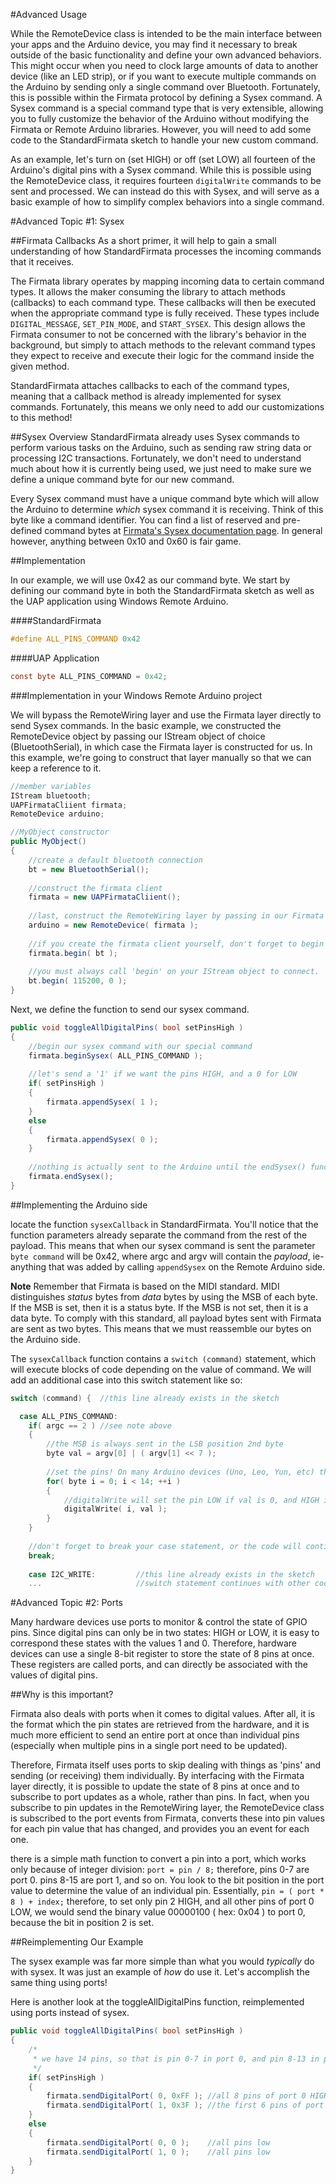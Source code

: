 #Advanced Usage

While the RemoteDevice class is intended to be the main interface between your apps and the Arduino device, you may find it necessary to break outside of the basic functionality and define your own advanced behaviors. This might occur when you need to clock large amounts of data to another device (like an LED strip), or if you want to execute multiple commands on the Arduino by sending only a single command over Bluetooth. Fortunately, this is possible within the Firmata protocol by defining a Sysex command. A Sysex command is a special command type that is very extensible, allowing you to fully customize the behavior of the Arduino without modifying the Firmata or Remote Arduino libraries. However, you will need to add some code to the StandardFirmata sketch to handle your new custom command.

As an example, let's turn on (set HIGH) or off (set LOW) all fourteen of the Arduino's digital pins with a Sysex command. While this is possible using the RemoteDevice class, it requires fourteen `digitalWrite` commands to be sent and processed. We can instead do this with Sysex, and will serve as a basic example of how to simplify complex behaviors into a single command.


#Advanced Topic #1: Sysex

##Firmata Callbacks
As a short primer, it will help to gain a small understanding of how StandardFirmata processes the incoming commands that it receives. 

The Firmata library operates by mapping incoming data to certain command types. It allows the maker consuming the library to attach methods (callbacks) to each command type. These callbacks will then be executed when the appropriate command type is fully received. These types include `DIGITAL_MESSAGE`, `SET_PIN_MODE`, and `START_SYSEX`. This design allows the Firmata consumer to not be concerned with the library's behavior in the background, but simply to attach methods to the relevant command types they expect to receive and execute their logic for the command inside the given method.

StandardFirmata attaches callbacks to each of the command types, meaning that a callback method is already implemented for sysex commands. Fortunately, this means we only need to add our customizations to this method!

##Sysex Overview
StandardFirmata already uses Sysex commands to perform various tasks on the Arduino, such as sending raw string data or processing I2C transactions. Fortunately, we don't need to understand much about how it is currently being used, we just need to make sure we define a unique command byte for our new command.

Every Sysex command must have a unique command byte which will allow the Arduino to determine *which* sysex command it is receiving. Think of this byte like a command identifier. You can find a list of reserved and pre-defined command bytes at [Firmata's Sysex documentation page](https://github.com/firmata/protocol/blob/master/protocol.md#sysex-message-format). In general however, anything between 0x10 and 0x60 is fair game.

##Implementation

In our example, we will use 0x42 as our command byte. We start by defining our command byte in both the StandardFirmata sketch as well as the UAP application using Windows Remote Arduino.

####StandardFirmata
```c++
#define ALL_PINS_COMMAND 0x42
```

####UAP Application
```c#
const byte ALL_PINS_COMMAND = 0x42;
```

###Implementation in your Windows Remote Arduino project

We will bypass the RemoteWiring layer and use the Firmata layer directly to send Sysex commands. In the basic example, we constructed the RemoteDevice object by passing our IStream object of choice (BluetoothSerial), in which case the Firmata layer is constructed for us. In this example, we're going to construct that layer manually so that we can keep a reference to it.

```c#
//member variables
IStream bluetooth;
UAPFirmataCliient firmata;
RemoteDevice arduino;

//MyObject constructor
public MyObject()
{
	//create a default bluetooth connection
	bt = new BluetoothSerial();
	
	//construct the firmata client
	firmata = new UAPFirmataCliient();
	
	//last, construct the RemoteWiring layer by passing in our Firmata layer.
	arduino = new RemoteDevice( firmata );
	
	//if you create the firmata client yourself, don't forget to begin it!
	firmata.begin( bt );
	
	//you must always call 'begin' on your IStream object to connect.
	bt.begin( 115200, 0 );
}
```

Next, we define the function to send our sysex command.

```c#
public void toggleAllDigitalPins( bool setPinsHigh )
{
	//begin our sysex command with our special command
	firmata.beginSysex( ALL_PINS_COMMAND );
	
	//let's send a '1' if we want the pins HIGH, and a 0 for LOW
	if( setPinsHigh )
	{
		firmata.appendSysex( 1 );
	}
	else
	{
		firmata.appendSysex( 0 );
	}
	
	//nothing is actually sent to the Arduino until the endSysex() function is invoked!
	firmata.endSysex();
}
```

##Implementing the Arduino side

locate the function `sysexCallback` in StandardFirmata. You'll notice that the function parameters already separate the command from the rest of the payload. This means that when our sysex command is sent the parameter `byte command` will be 0x42, where argc and argv will contain the *payload*, ie- anything that was added by calling `appendSysex` on the Remote Arduino side.

**Note**
Remember that Firmata is based on the MIDI standard. MIDI distinguishes *status* bytes from *data* bytes by using the MSB of each byte. If the MSB is set, then it is a status byte. If the MSB is not set, then it is a data byte. To comply with this standard, all payload bytes sent with Firmata are sent as two bytes. This means that we must reassemble our bytes on the Arduino side.

The `sysexCallback` function contains a `switch (command)` statement, which will execute blocks of code depending on the value of command. We will add an additional case into this switch statement like so:

```c++
switch (command) {	//this line already exists in the sketch

  case ALL_PINS_COMMAND:
	if( argc == 2 )	//see note above
	{
		//the MSB is always sent in the LSB position 2nd byte
		byte val = argv[0] | ( argv[1] << 7 );
		
		//set the pins! On many Arduino devices (Uno, Leo, Yun, etc) there are 14 digital pins from 0 to 13.
		for( byte i = 0; i < 14; ++i )
		{
			//digitalWrite will set the pin LOW if val is 0, and HIGH if it is anything else!
			digitalWrite( i, val );
		}
	}
	
	//don't forget to break your case statement, or the code will continue to execute the statement below!
	break;
	
	case I2C_WRITE:			//this line already exists in the sketch
	...						//switch statement continues with other code
```

#Advanced Topic #2: Ports

Many hardware devices use ports to monitor & control the state of GPIO pins. Since digital pins can only be in two states: HIGH or LOW, it is easy to correspond these states with the values 1 and 0. Therefore, hardware devices can use a single 8-bit register to store the state of 8 pins at once. These registers are called ports, and can directly be associated with the values of digital pins.

##Why is this important?

Firmata also deals with ports when it comes to digital values. After all, it is the format which the pin states are retrieved from the hardware, and it is much more efficient to send an entire port at once than individual pins (especially when multiple pins in a single port need to be updated).

Therefore, Firmata itself uses ports to skip dealing with things as 'pins' and sending (or receiving) them individually. By interfacing with the Firmata layer directly, it is possible to update the state of 8 pins at once and to subscribe to port updates as a whole, rather than pins. In fact, when you subscribe to pin updates in the RemoteWiring layer, the RemoteDevice class is subscribed to the port events from Firmata, converts these into pin values for each pin value that has changed, and provides you an event for each one.

there is a simple math function to convert a pin into a port, which works only because of integer division:
`port = pin / 8;`
therefore, pins 0-7 are port 0. pins 8-15 are port 1, and so on. You look to the bit position in the port value to determine the value of an individual pin. Essentially,
`pin = ( port * 8 ) + index;`
therefore, to set only pin 2 HIGH, and all other pins of port 0 LOW, we would send the binary value 00000100 ( hex: 0x04 ) to port 0, because the bit in position 2 is set.

##Reimplementing Our Example

The sysex example was far more simple than what you would *typically* do with sysex. It was just an example of *how* do use it. Let's accomplish the same thing using ports!

Here is another look at the toggleAllDigitalPins function, reimplemented using ports instead of sysex.

```c#
public void toggleAllDigitalPins( bool setPinsHigh )
{
	/*
	 * we have 14 pins, so that is pin 0-7 in port 0, and pin 8-13 in port 1.
	 */
	if( setPinsHigh )
	{
		firmata.sendDigitalPort( 0, 0xFF );	//all 8 pins of port 0 HIGH
		firmata.sendDigitalPort( 1, 0x3F ); //the first 6 pins of port 1 HIGH
	}
	else
	{
		firmata.sendDigitalPort( 0, 0 );	//all pins low
		firmata.sendDigitalPort( 1, 0 );	//all pins low
	}
}
```